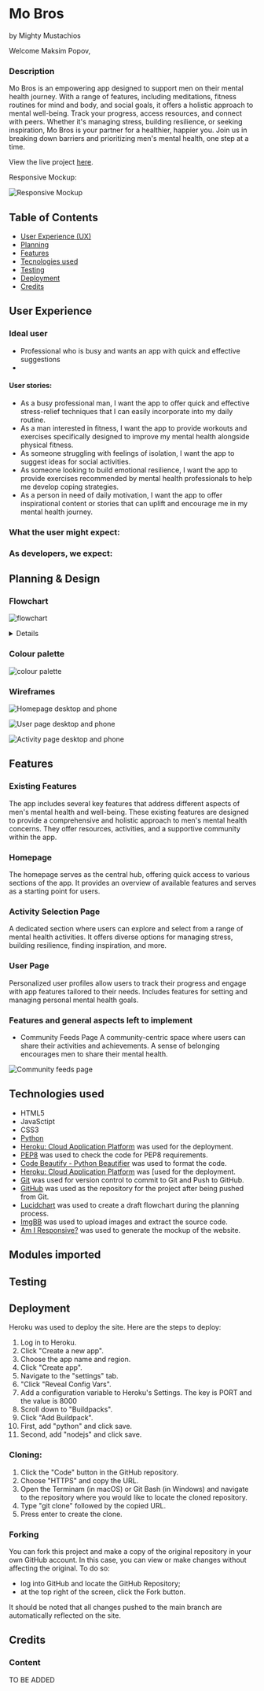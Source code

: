# Mo Bros
by Mighty Mustachios

Welcome Maksim Popov,

### Description
Mo Bros is an empowering app designed to support men on their mental health journey. With a range of features, including meditations, fitness routines for mind and body, and social goals, it offers a holistic approach to mental well-being. Track your progress, access resources, and connect with peers. Whether it's managing stress, building resilience, or seeking inspiration, Mo Bros is your partner for a healthier, happier you. Join us in breaking down barriers and prioritizing men's mental health, one step at a time.

View the live project [here](https://mo-bros-275496d6be44.herokuapp.com/).

Responsive Mockup:

![Responsive Mockup]() 

## Table of Contents

- [User Experience (UX)](#user-experience)
- [Planning ](#Planning)
- [Features](#features)
- [Tecnologies used](#technologies-used)
- [Testing](#testing)
- [Deployment](#deployment)
- [Credits](#credits)

## User Experience
### Ideal user
- Professional who is busy and wants an app with quick and effective suggestions
- 

#### User stories:
- As a busy professional man, I want the app to offer quick and effective stress-relief techniques that I can easily incorporate into my daily routine.
- As a man interested in fitness, I want the app to provide workouts and exercises specifically designed to improve my mental health alongside physical fitness.
- As someone struggling with feelings of isolation, I want the app to suggest ideas for social activities. 
- As someone looking to build emotional resilience, I want the app to provide exercises recommended by mental health professionals to help me develop coping strategies.
- As a person in need of daily motivation, I want the app to offer inspirational content or stories that can uplift and encourage me in my mental health journey.


### What the user might expect:


### As developers, we expect:


## Planning & Design
### Flowchart
![flowchart](https://i.ibb.co/Vv7yP68/my-screenshots-2023-11-24-at-08-21-42.png)

 <details>
<p align="center"><img src="https://i.ibb.co/s5KX30K/flowchart-zoom1.png" alt="flowchart zoom 1"/></br>
<img src="https://i.ibb.co/54BBBt0/flowchart-zoom2.png" alt="flowchart zoom 2"/></p>
</details>

### Colour palette
![colour palette](https://i.ibb.co/XbrQBkH/colour-palette-mo-bros.png)

### Wireframes

![Homepage desktop and phone](https://i.ibb.co/cF4zb6K/homepage-mo-bros.png)


![User page desktop and phone]()

![Activity page desktop and phone]()

## Features
### Existing Features 
The app includes several key features that address different aspects of men's mental health and well-being.
These existing features are designed to provide a comprehensive and holistic approach to men's mental health concerns. They offer resources, activities, and a supportive community within the app.

### Homepage

The homepage serves as the central hub, offering quick access to various sections of the app. It provides an overview of available features and serves as a starting point for users.

### Activity Selection Page

A dedicated section where users can explore and select from a range of mental health activities. It offers diverse options for managing stress, building resilience, finding inspiration, and more.

### User Page

Personalized user profiles allow users to track their progress and engage with app features tailored to their needs. Includes features for setting and managing personal mental health goals.

### Features and general aspects left to implement

- Community Feeds Page
A community-centric space where users can share their activities and achievements. A sense of belonging encourages men to share their mental health.

![Community feeds page]()




## Technologies used
- HTML5
- JavaSctipt
- CSS3
- [Python](https://www.python.org)
- [Heroku: Cloud Application Platform](https://dashboard.heroku.com/apps) was used for the deployment.
- [PEP8](http://pep8online.com/) was used to check the code for PEP8 requirements.
- [Code Beautify - Python Beautifier](https://codebeautify.org/python-formatter-beautifier) was used to format the code.
- [Heroku: Cloud Application Platform](https://dashboard.heroku.com/apps) was [used for the deployment.
- [Git](https://git-scm.com/) was used for version control to commit to Git and Push to GitHub.
- [GitHub](https://github.com/) was used as the repository for the project after being pushed from Git.
- [Lucidchart](https://www.lucidchart.com/pages/) was used to create a draft flowchart during the planning process.
- [ImgBB](https://imgbb.com/) was used to upload images and extract the source code.
- [Am I Responsive?](http://ami.responsivedesign.is) was used to generate the mockup of the website.


## Modules imported 


## Testing
## Deployment

Heroku was used to deploy the site. Here are the steps to deploy:

1. Log in to Heroku.
2. Click "Create a new app".
3. Choose the app name and region.
4. Click "Create app".
5. Navigate to the "settings" tab.
6. "Click "Reveal Config Vars".
7. Add a configuration variable to Heroku's Settings. The key is PORT and the value is 8000
8. Scroll down to "Buildpacks".
9. Click "Add Buildpack".
10. First, add "python" and click save.
11. Second, add "nodejs" and click save.

### Cloning:
1. Click the "Code" button in the GitHub repository.
2. Choose "HTTPS" and copy the URL.
3. Open the Terminam (in macOS) or Git Bash (in Windows) and navigate to the repository where you would like to locate the cloned repository.
4. Type "git clone" followed by the copied URL.
5. Press enter to create the clone.

### Forking
You can fork this project and make a copy of the original repository in your own GitHub account. In this case, you can view or make changes without affecting the original. To do so:

- log into GitHub and locate the GitHub Repository;
- at the top right of the screen, click the Fork button.

It should be noted that all changes pushed to the main branch are automatically reflected on the site.


## Credits
### Content
TO BE ADDED




